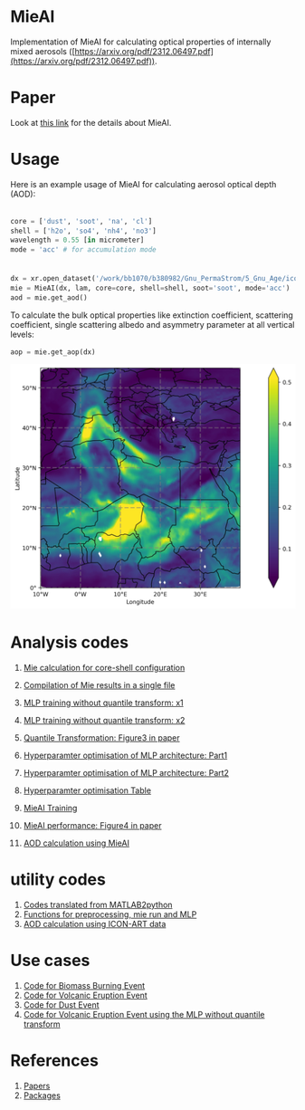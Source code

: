 # MieAI

Implementation of MieAI for calculating optical properties of internally mixed aerosols ([https://arxiv.org/pdf/2312.06497.pdf](https://arxiv.org/pdf/2312.06497.pdf)).

# Paper

Look at [this link](https://arxiv.org/pdf/2312.06497.pdf) for the details about MieAI.

# Usage

Here is an example usage of MieAI for calculating aerosol optical depth (AOD):
```python

core = ['dust', 'soot', 'na', 'cl']
shell = ['h2o', 'so4', 'nh4', 'no3']
wavelength = 0.55 [in micrometer]
mode = 'acc' # for accumulation mode


dx = xr.open_dataset('/work/bb1070/b380982/Gnu_PermaStrom/5_Gnu_Age/icon-art-aging-aero_DOM01_ML_0012.nc')
mie = MieAI(dx, lam, core=core, shell=shell, soot='soot', mode='acc')
aod = mie.get_aod()
```

To calculate the bulk optical properties like extinction coefficient, scattering coefficient, single scattering albedo and asymmetry parameter at all vertical levels:

```python
aop = mie.get_aop(dx)
```
![AOD](./figs/aod.jpg)

# Analysis codes

1. [Mie calculation for core-shell configuration](Mie_calculation.ipynb)
2. [Compilation of Mie results in a single file](read_mie_data_10m.ipynb)
3. [MLP training without quantile transform: x1](mlp_training_double_x1_10m.ipynb)
4. [MLP training without quantile transform: x2](mlp_training_double_x2_10m.ipynb)

5. [Quantile Transformation: Figure3 in paper](quantile_transform.ipynb)

6. [Hyperparamter optimisation of MLP architecture: Part1](mlp_hyper1.ipynb)
7. [Hyperparamter optimisation of MLP architecture: Part2](mlp_hyper2.ipynb)
8. [Hyperparamter optimisation Table](read_hyper.ipynb)

9. [MieAI Training](MieAI_training.ipynb)
10. [MieAI performance: Figure4 in paper](MieAI_performance.ipynb)
11. [AOD calculation using MieAI](AOD.ipynb)

# utility codes

1. [Codes translated from MATLAB2python](mei.py)
2. [Functions for preprocessing, mie run and MLP](mie_icon_art.py)
3. [AOD calculation using ICON-ART data](aop.py)


# Use cases
1. [Code for Biomass Burning Event](wildfire.ipynb)
2. [Code for Volcanic Eruption Event](volcano.ipynb)
3. [Code for Dust Event](dust.ipynb)
4. [Code for Volcanic Eruption Event using the MLP without quantile transform](volcano_old.ipynb)


# References

1. [Papers](paper.md)
2. [Packages](software.md)


